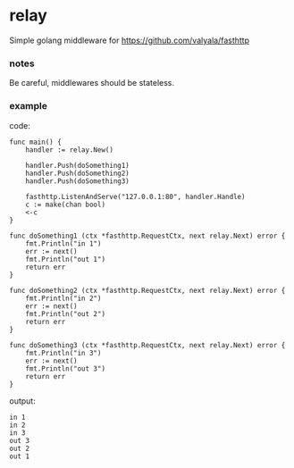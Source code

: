 # relay
Simple golang middleware for https://github.com/valyala/fasthttp

### notes
Be careful, middlewares should be stateless.

### example

code:
```golang
func main() {
	handler := relay.New()

	handler.Push(doSomething1)
	handler.Push(doSomething2)
	handler.Push(doSomething3)

	fasthttp.ListenAndServe("127.0.0.1:80", handler.Handle)
	c := make(chan bool)
	<-c
}

func doSomething1 (ctx *fasthttp.RequestCtx, next relay.Next) error {
	fmt.Println("in 1")
	err := next()
	fmt.Println("out 1")
	return err
}

func doSomething2 (ctx *fasthttp.RequestCtx, next relay.Next) error {
	fmt.Println("in 2")
	err := next()
	fmt.Println("out 2")
	return err
}

func doSomething3 (ctx *fasthttp.RequestCtx, next relay.Next) error {
	fmt.Println("in 3")
	err := next()
	fmt.Println("out 3")
	return err
}
```

output:
```
in 1
in 2
in 3
out 3
out 2
out 1
```
